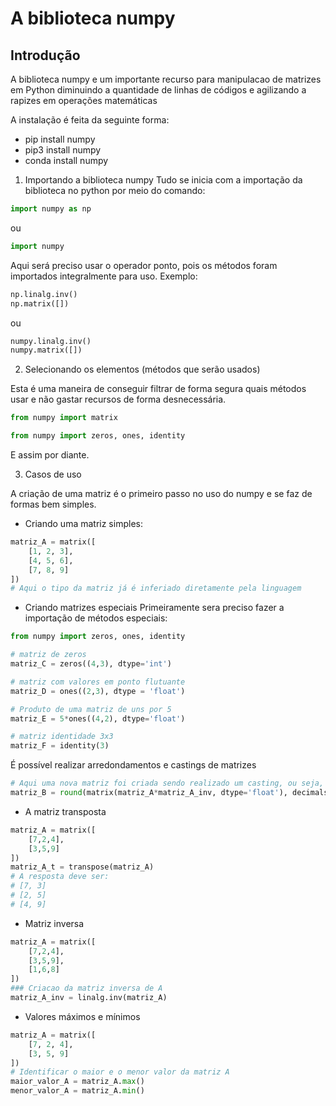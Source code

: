 # A biblioteca numpy

## Introdução 

A biblioteca numpy e um importante recurso para manipulacao de matrizes em Python diminuindo a quantidade de linhas de códigos e agilizando a rapizes em operações matemáticas

A instalação é feita da seguinte forma:

- pip install numpy
- pip3 install numpy
- conda install numpy

1. Importando a biblioteca numpy 
Tudo se inicia com a importação da biblioteca no python por meio do comando:

```python
import numpy as np
```

ou

```python
import numpy 
```

Aqui será preciso usar o operador ponto, pois os métodos foram importados integralmente para uso. Exemplo:
```python
np.linalg.inv()
np.matrix([])
```
ou

```python
numpy.linalg.inv()
numpy.matrix([])
```

2. Selecionando os elementos (métodos que serão usados)

Esta é uma maneira de conseguir filtrar de forma segura quais métodos usar e não gastar recursos de forma desnecessária.

```python 
from numpy import matrix
```

```python
from numpy import zeros, ones, identity
```

E assim por diante.

3. Casos de uso

A criação de uma matriz é o primeiro passo no uso do numpy e se faz de formas bem simples.

- Criando uma matriz simples:
```python
matriz_A = matrix([
    [1, 2, 3],
    [4, 5, 6],
    [7, 8, 9]
])
# Aqui o tipo da matriz já é inferiado diretamente pela linguagem
```

- Criando matrizes especiais
Primeiramente sera preciso fazer a importação de métodos especiais:

```python
from numpy import zeros, ones, identity
```
```python
# matriz de zeros
matriz_C = zeros((4,3), dtype='int')
```
```python
# matriz com valores em ponto flutuante
matriz_D = ones((2,3), dtype = 'float')
```

```python
# Produto de uma matriz de uns por 5
matriz_E = 5*ones((4,2), dtype='float')
```

```python
# matriz identidade 3x3
matriz_F = identity(3)
```

É possível realizar arredondamentos e castings de matrizes

```python
# Aqui uma nova matriz foi criada sendo realizado um casting, ou seja, mudança de tipo de int para float com uma casa decimal.
matriz_B = round(matrix(matriz_A*matriz_A_inv, dtype='float'), decimals=1)
```

- A matriz transposta 

```python
matriz_A = matrix([
    [7,2,4],
    [3,5,9]
])
matriz_A_t = transpose(matriz_A)
# A resposta deve ser:
# [7, 3]
# [2, 5]
# [4, 9]
``` 

- Matriz inversa 

```python
matriz_A = matrix([
    [7,2,4],
    [3,5,9],
    [1,6,8]
])
### Criacao da matriz inversa de A
matriz_A_inv = linalg.inv(matriz_A)
```

- Valores máximos e mínimos

```python
matriz_A = matrix([
    [7, 2, 4],
    [3, 5, 9] 
])
# Identificar o maior e o menor valor da matriz A 
maior_valor_A = matriz_A.max()
menor_valor_A = matriz_A.min()
```